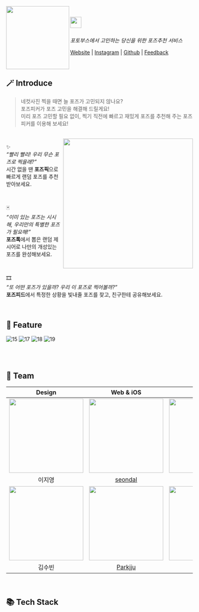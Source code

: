<img align="left" width="170" src="https://github.com/pose-picker/.github/assets/75469131/012da976-4d52-45e9-abfc-fdd700b927be" />

<img height="30" src="https://github.com/pose-picker/.github/assets/75469131/87357edf-8a99-4d4e-88ce-afb48752e45e"/> &nbsp;
---

*포토부스에서 고민하는 당신을 위한 포즈추천 서비스*

<a href="https://www.posepicker.site/pick">Website</a> |  <a href='https://www.instagram.com/posepicker/'>Instagram</a> | <a href='https://github.com/pose-picker'>Github</a> | <a href='https://litt.ly/posepicker'>Feedback</a>

<br/>

## 🪄 Introduce

> 네컷사진 찍을 때면 늘 포즈가 고민되지 않나요? <br/>
포즈피커가 포즈 고민을 해결해 드릴게요! <br/>
미리 포즈 고민할 필요 없이, 찍기 직전에 빠르고 재밌게 포즈를 추천해 주는 포즈피커를 이용해 보세요!

<br/>

<img align="right" width="350" src="https://github.com/pose-picker/.github/assets/75469131/1e23a8de-d331-41ba-bc7a-f2bc62f7de01"/>

✨ <br/>
*“빨리 빨리! 우리 무슨 포즈로 찍을래?”* <br/>
시간 없을 땐 **포즈픽**으로 빠르게 랜덤 포즈를 추천받아보세요.

<br/>

🃏 <br/>
*“이미 있는 포즈는 시시해, 우리만의 특별한 포즈가 필요해!”* <br/>
**포즈톡**에서 뽑은 랜덤 제시어로 나만의 개성있는 포즈를 완성해보세요.

<br/>

🎞 <br/>
*“또 어떤 포즈가 있을까? 우리 이 포즈로 찍어볼까?”* <br/>
**포즈피드**에서 특정한 상황을 빛내줄 포즈를 찾고, 친구한테 공유해보세요.

<br/>

## 📱 Feature

![15](https://github.com/dnd-side-project/dnd-9th-5-frontend/assets/75469131/d9f2d92c-ffbd-452b-a00f-57d68487c2c1)
![17](https://github.com/dnd-side-project/dnd-9th-5-frontend/assets/75469131/1d427144-023c-401d-ab3b-90190cb1cb4d)
![18](https://github.com/dnd-side-project/dnd-9th-5-frontend/assets/75469131/7b4bfdb1-a8bf-4cde-b57c-c254fe221985)
![19](https://github.com/dnd-side-project/dnd-9th-5-frontend/assets/75469131/a3fc9896-5fc4-4612-949e-557f3f088815)


<br/>

<br/>

## 🙌 Team

| Design | Web & iOS | BackEnd |
|:-:|:-:|:-:|
|<img src='https://hackmd.io/_uploads/r1YwPun63.png' width="200" /> |<img src='https://avatars.githubusercontent.com/u/75469131?v=4' width="200" />|<img src="https://avatars.githubusercontent.com/u/67156494?v=4" width="200"/>|
| 이지영 | [seondal](https://github.com/seondal) | [olive-su](https://github.com/olive-su) |
|<img src="https://hackmd.io/_uploads/Bybimdn62.jpg" width="200"/> |<img src="https://avatars.githubusercontent.com/u/75518683?v=4" width="200"/>|<img src="https://avatars.githubusercontent.com/u/61766218?v=4" width="200"/>|
| 김수빈 |[Parkjju](https://github.com/Parkjju) | [leejw-lu](https://github.com/leejw-lu) |

<br/>

## 📚 Tech Stack

